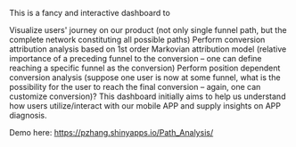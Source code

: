 This is a fancy and interactive dashboard to

Visualize users' journey on our product (not only single funnel path, but the complete network constituting all possible paths)
Perform conversion attribution analysis based on 1st order Markovian attribution model (relative importance of a preceding funnel to the conversion – one can define reaching a specific funnel as the conversion)
Perform position dependent conversion analysis (suppose one user is now at some funnel, what is the possibility for the user to reach the final conversion – again, one can customize conversion)?
This dashboard initially aims to help us understand how users utilize/interact with our mobile APP and supply insights on APP diagnosis. 

Demo here: https://pzhang.shinyapps.io/Path_Analysis/
